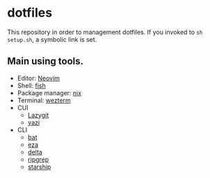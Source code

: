 # dotfiles

This repository in order to management dotfiles.
If you invoked to `sh setup.sh`, a symbolic link is set.

## Main using tools.

- Editor: [Neovim](https://github.com/neovim/neovim)
- Shell: [fish](https://github.com/fish-shell/fish-shell)
- Package manager: [nix](https://github.com/NixOS/nix)
- Terminal: [wezterm](https://github.com/wez/wezterm)
- CUI
    - [Lazygit](https://github.com/jesseduffield/lazygit)
    - [yazi](https://github.com/sxyazi/yazi)
- CLI
    - [bat](https://github.com/sharkdp/bat)
    - [eza](https://github.com/eza-community/eza)
    - [delta](https://github.com/dandavison/delta)
    - [ripgrep](https://github.com/BurntSushi/ripgrep)
    - [starship](https://github.com/starship/starship)
